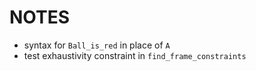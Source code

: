 # NOTES

- syntax for `Ball_is_red` in place of `A`
- test exhaustivity constraint in `find_frame_constraints`
